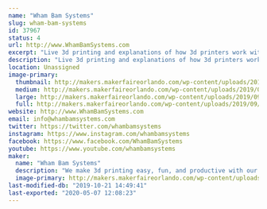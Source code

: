```yaml
---
name: "Wham Bam Systems"
slug: wham-bam-systems
id: 37967
status: 4
url: http://www.WhamBamSystems.com
excerpt: "Live 3d printing and explanations of how 3d printers work with a 3d printed souvenir for the kids to take away. "
description: "Live 3d printing and explanations of how 3d printers work with a 3d printed souvenir for the kids to take away. Raffles and giveaways with no purchase necessary. Demonstrations of how our products work in live 3d printing situations."
location: Unassigned
image-primary:
  thumbnail: http://makers.makerfaireorlando.com/wp-content/uploads/2019/09/cover2-150x150.png
  medium: http://makers.makerfaireorlando.com/wp-content/uploads/2019/09/cover2-300x131.png
  large: http://makers.makerfaireorlando.com/wp-content/uploads/2019/09/cover2-1024x447.png
  full: http://makers.makerfaireorlando.com/wp-content/uploads/2019/09/cover2.png
website: http://www.WhamBamSystems.com
email: info@whambamsystems.com
twitter: https://twitter.com/whambamsystems
instagram: https://www.instagram.com/whambamsystems
facebook: https://www.facebook.com/WhamBamSystems
youtube: https://www.youtube.com/whambamsystems
maker:
  name: "Wham Bam Systems"
  description: "We make 3d printing easy, fun, and productive with our 3d printer accessories."
  image-primary: http://makers.makerfaireorlando.com/wp-content/uploads/2019/09/whambamhorizshadowsmall.jpg
last-modified-db: "2019-10-21 14:49:41"
last-exported: "2020-05-07 12:08:23"
---
```

